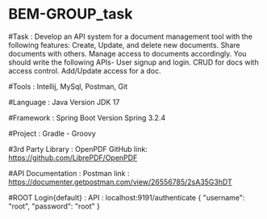 # BEM-GROUP_task

#Task :
Develop an API system for a document management tool with the following features:
Create, Update, and delete new documents.
Share documents with others.
Manage access to documents accordingly.
You should write the following APIs-
User signup and login.
CRUD for docs with access control.
Add/Update access for a doc.

#Tools :
Intellij, MySql, Postman, Git

#Language :
Java
Version JDK 17

#Framework :
Spring Boot
Version Spring 3.2.4

#Project :
Gradle - Groovy

#3rd Party Library :
OpenPDF
GitHub link: https://github.com/LibrePDF/OpenPDF

#API Documentation :
Postman link : https://documenter.getpostman.com/view/26556785/2sA35G3hDT

#ROOT Login{default} :
API : localhost:9191/authenticate
{
    "username": "root",
    "password": "root"
}
